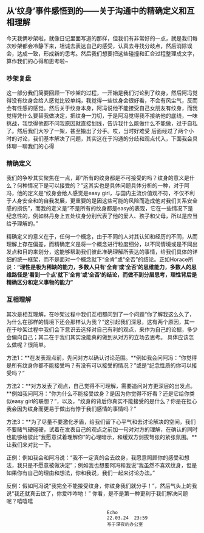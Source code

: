 ## 从‘纹身’事件感悟到的——关于沟通中的精确定义和互相理解

今天我俩吵架啦，就像日记里面写道的那样，但我们有非常好的一点，就是我们每次吵架都会冷静下来，坦诚去表达自己的感受，认真去寻找分歧点，然后消除误会，达成一致，形成新的思考。然后我们想要把这些碰撞和汇合过程整理成文字，算作我们的心得和思考啦~

### 吵架复盘

这一部分我们简要回顾一下吵架的过程，一开始是我们讨论到了纹身，然后阿冯觉得没有纹身会给人感觉比较单纯，我觉得一些纹身会很好看，不会有风尘气，反而会有性感的感觉。然后关于纹身本身，阿冯说他不能接受自己女朋友有纹身，而我觉得凭什么要替我做决定，把纹身一刀切，于是阿冯觉得我不接纳他的底线，一味挑战，我觉得他都不问我原因就直接划线，告诉我什么能做什么不能做，过于自私了。然后我们大吵了一架，甚至搬出了分手。哎，当时好难受
后面经过了两个小时的讨论，我们基本解决了问题，其实这在于沟通的分歧和观点代入，下面我会具体聊一聊我们的心得

### 精确定义

我们的争吵其实聚焦在一点，即“所有的纹身都是不可接受的吗？纹身的意义是什么？何种情况下是可以接受的？”这其实也是具体问题具体分析的一种，对于阿冯，他的定义是“纹身会给人感觉是easy girl，与国内主流价值观不符，不仅不利于人身安全和的自我发展，更重要的是因这些可能的风险而造成他对我们关系安全感的损伤”，而我的定义是“不是所有的纹身都是easy的表现，它在一些情况下是纪念性的，例如林丹身上五处纹身分别代表了他的爱人、孩子和父母，所以是应当给予理解的。”

精确定义的意义在于，任何一个概念，由于不同的人对其认知和经历的不同，从而理解上存在偏差，而精确定义是将一个概念进行粒度细分，以不同情境或是不同出发点和目的来划分，这能够帮助我们彼此准确理解所表达的事情，给我们具体的详细的统一框架，而不是面对一个概念就下“全肯”或“全否”的结论。正如Horace所说：**“理性是极为稀缺的能力，多数人只有‘全肯’或‘全否’的思维能力，多数人的思维路径是‘看到一个点’就下‘全肯’或‘全否’的结论，而做不到分层思考，理性背后是精确区分和定义事物的能力”**


### 互相理解

其次是相互理解，在吵架过程中我们互相都问到了一个问题“你了解我这么久了，为什么在那样的情境下还会那样认为我？”这引起我们深思，这有两个原因，其一在于吵架过程中我们会下意识去选择对自己有利的观点，来作为自己的论据，多少会偏向自己；其二在于我们其实没能真的做到从对方的立场去思考。
具体应该怎么做呢？很简单。

方法1：**在发表观点前，先问对方以确认讨论范围。**例如我会问阿冯：“你觉得是所有纹身你都不能接受吗？有没有可以接受的情况？”或是“纪念性质的你可以接受吗？”

方法2：**对方发表了观点，自己觉得不可理解，需要追问对方更深层的出发点。**例如我问阿冯：“你为什么不能接受纹身？是因为你觉得不好看？还是它给你类似easy girl的联想？”，以及，“纹身的背后你真实不能接受的是什么？你是在担心我会因为纹身而更易于做出有悖于我们感情的事情吗？”

方法3：**为了尽量不要激化矛盾，给我们留下心平气和去讨论解决的空间，我们不要赌气硬碰硬，试着在发表自己的观点之前加一句对对方的理解，在确认的同时也能够给彼此“我愿意试着理解你”的心理暗示，和缓双方剑拔弩张的紧张氛围。**让我们来对比一下。

正例：例如我会和阿冯说：“我不一定真的会去纹身，我愿意照顾你的感受和想法，我只是不愿意被做决定”；例如我也想要阿冯和我说“我虽然不喜欢纹身，但是如果你有自己的理由和想法，你和我说，我们一起来讨论办法。”

反例：假如阿冯说“我完全不能接受纹身，你纹身我们就分手！”，然后气头上的我说“我还就真去纹了，你爱咋咋地！”
你看，是不是第一种更利于我们解决问题呢？嘻嘻嘻


                                         Echo  
                                         22.03.24  23:59
                                         写于深夜的办公室